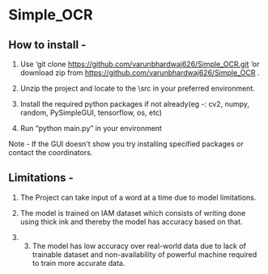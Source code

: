 # Simple_OCR

## How to install -

1)	Use ‘git clone https://github.com/varunbhardwaj626/Simple_OCR.git ‘or download zip from https://github.com/varunbhardwaj626/Simple_OCR .

2)	Unzip the project and locate to the \src in your preferred environment.

3)	Install the required python packages if not already(eg -: cv2, numpy, random, PySimpleGUI, tensorflow, os, etc)

4)	Run “python main.py” in your environment 

Note - If the GUI doesn't show you try installing specified packages or contact the coordinators.

## Limitations -


1)	The Project can take input of a word at a time due to model limitations.

2)	The model is trained on IAM dataset which consists of writing done using thick ink and thereby the model has accuracy based on that.

3)	3)	The model has low accuracy over real-world data due to lack of trainable dataset and non-availability of powerful machine required to train more accurate data.
